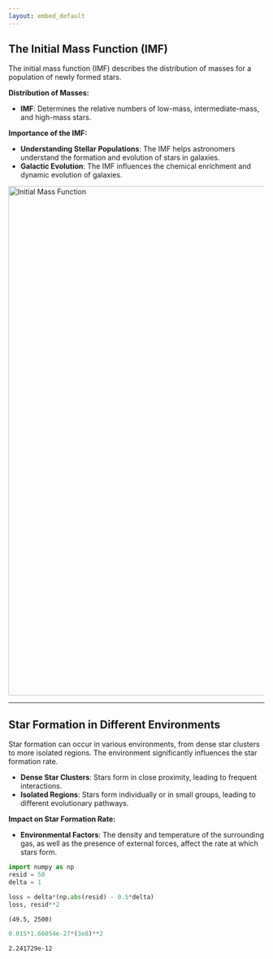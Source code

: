 ```yaml
---
layout: embed_default
---
```


## The Initial Mass Function (IMF)

The initial mass function (IMF) describes the distribution of masses for a population of newly formed stars.

**Distribution of Masses:**
- **IMF**: Determines the relative numbers of low-mass, intermediate-mass, and high-mass stars.

**Importance of the IMF:**
- **Understanding Stellar Populations**: The IMF helps astronomers understand the formation and evolution of stars in galaxies.
- **Galactic Evolution**: The IMF influences the chemical enrichment and dynamic evolution of galaxies.

<img src="https://raw.githubusercontent.com/teaghan/astronomy-12/main/Unit3/figures/IMF.png" alt="Initial Mass Function" width="1000" style="display: block; margin-left: auto; margin-right: auto;">

---

## Star Formation in Different Environments

Star formation can occur in various environments, from dense star clusters to more isolated regions. The environment significantly influences the star formation rate.

- **Dense Star Clusters**: Stars form in close proximity, leading to frequent interactions.
- **Isolated Regions**: Stars form individually or in small groups, leading to different evolutionary pathways.

**Impact on Star Formation Rate:**
- **Environmental Factors**: The density and temperature of the surrounding gas, as well as the presence of external forces, affect the rate at which stars form.



```python
import numpy as np
resid = 50
delta = 1

loss = delta*(np.abs(resid) - 0.5*delta)
loss, resid**2
```




    (49.5, 2500)




```python
0.015*1.66054e-27*(3e8)**2
```




    2.241729e-12




```python

```


```python

```
